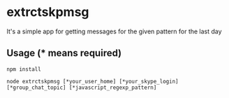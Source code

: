 # extrctskpmsg

It's a simple app for getting messages for the given pattern for the last day

## Usage (* means required)

`npm install`

`node extrctskpmsg [*your_user_home] [*your_skype_login] [*group_chat_topic] [*javascript_regexp_pattern]`